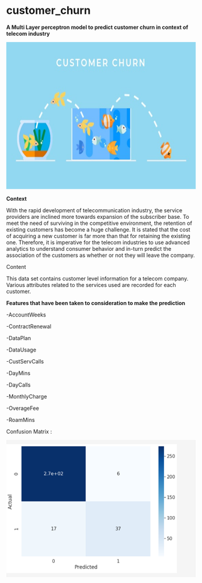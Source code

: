 # customer_churn

**A Multi Layer perceptron model to predict customer churn in context of telecom industry** 


   <p align="center">
  <img width="600" height="390" src="customerchurn.jpg">
</p>

**Context**

With the rapid development of telecommunication industry, the service providers are inclined more towards expansion of the subscriber base. To meet the need of surviving in the competitive environment, the retention of existing customers has become a huge challenge. It is stated that the cost of acquiring a new customer is far more than that for retaining the existing one. Therefore, it is imperative for the telecom industries to use advanced analytics to understand consumer behavior and in-turn predict the association of the customers as whether or not they will leave the company.


Content

This data set contains customer level information for a telecom company. Various attributes related to the services used are recorded for each customer.

**Features that have been taken to consideration to make the prediction**

-AccountWeeks

-ContractRenewal

-DataPlan

-DataUsage

-CustServCalls

-DayMins

-DayCalls

-MonthlyCharge

-OverageFee	

-RoamMins


Confusion Matrix : 


![Screenshot](scrm.png)

